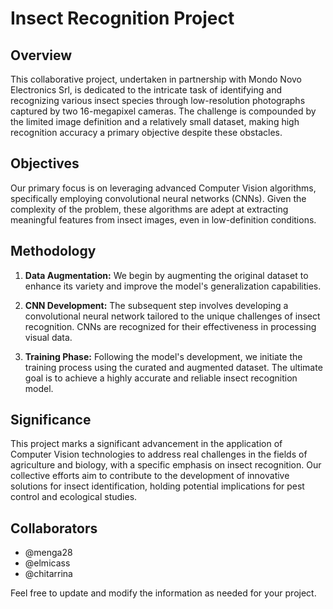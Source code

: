 # Insect Recognition Project

## Overview

This collaborative project, undertaken in partnership with Mondo Novo Electronics Srl, is dedicated to the intricate task of identifying and recognizing various insect species through low-resolution photographs captured by two 16-megapixel cameras. The challenge is compounded by the limited image definition and a relatively small dataset, making high recognition accuracy a primary objective despite these obstacles.

## Objectives

Our primary focus is on leveraging advanced Computer Vision algorithms, specifically employing convolutional neural networks (CNNs). Given the complexity of the problem, these algorithms are adept at extracting meaningful features from insect images, even in low-definition conditions.

## Methodology

1. **Data Augmentation:** We begin by augmenting the original dataset to enhance its variety and improve the model's generalization capabilities.

2. **CNN Development:** The subsequent step involves developing a convolutional neural network tailored to the unique challenges of insect recognition. CNNs are recognized for their effectiveness in processing visual data.

3. **Training Phase:** Following the model's development, we initiate the training process using the curated and augmented dataset. The ultimate goal is to achieve a highly accurate and reliable insect recognition model.

## Significance

This project marks a significant advancement in the application of Computer Vision technologies to address real challenges in the fields of agriculture and biology, with a specific emphasis on insect recognition. Our collective efforts aim to contribute to the development of innovative solutions for insect identification, holding potential implications for pest control and ecological studies.

## Collaborators
- @menga28
- @elmicass
- @chitarrina

Feel free to update and modify the information as needed for your project.
